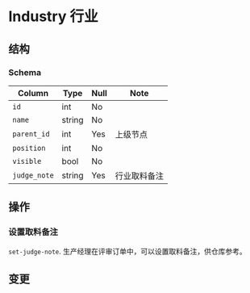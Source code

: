 # Industry 行业

结构
--------------------------------------------------------------------------
### Schema
Column                              | Type      | Null | Note
------------------------------------|-----------|------|-------
`id`                                | int       | No   | 
`name`                              | string    | No   | 
`parent_id`                         | int       | Yes  | 上级节点
`position`                          | int       | No   | 
`visible`                           | bool      | No   |
`judge_note`                        | string    | Yes  | 行业取料备注

操作
--------------------------------------------------------------------------
### 设置取料备注

`set-judge-note`. 生产经理在评审订单中，可以设置取料备注，供仓库参考。

变更
--------------------------------------------------------------------------
